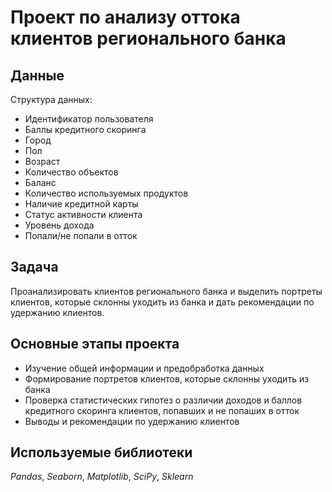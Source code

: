 # Проект по анализу оттока клиентов регионального банка

## Данные

Структура данных:
- Идентификатор пользователя
- Баллы кредитного скоринга
- Город
- Пол
- Возраст
- Количество объектов
- Баланс
- Количество используемых продуктов
- Наличие кредитной карты
- Статус активности клиента
- Уровень дохода
- Попали/не попали в отток

## Задача

Проанализировать клиентов регионального банка и выделить портреты клиентов, которые склонны уходить из банка и дать рекомендации по удержанию клиентов.

## Основные этапы проекта

- Изучение общей информации и предобработка данных
- Формирование портретов клиентов, которые склонны уходить из банка
- Проверка статистических гипотез о различии доходов и баллов кредитного скоринга клиентов, попавших и не попаших в отток
- Выводы и рекомендации по удержанию клиентов

## Используемые библиотеки
*Pandas*, *Seaborn*, *Matplotlib*, *SciPy*, *Sklearn*
